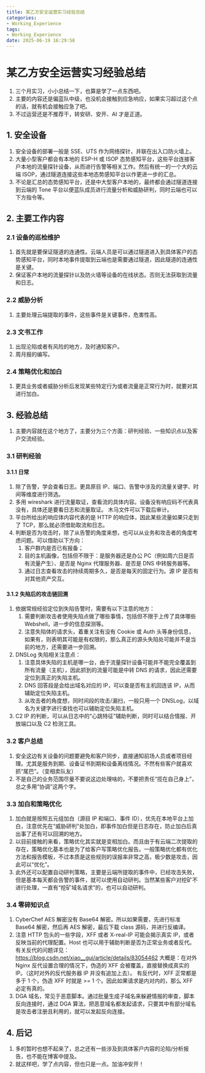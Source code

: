 ```yaml
---
title: 某乙方安全运营实习经验总结
categories:
- Working_Experience
tags:
- Working_Experience
date: 2025-06-19 16:29:58
---
```


# 某乙方安全运营实习经验总结

1. 三个月实习，小小总结一下，也算是学了一点东西吧。
2. 主要的内容还是偏蓝队中级，也没机会接触到应急响应，如果实习超过这个点的话，就有机会接触应急了吧。
3. 不过运营还是不推荐干，转安研、安开、AI 才是正道。

## 1. 安全设备

1. 安全设备的部署一般是 SSE、UTS 作为网络探针，并联在出入口防火墙上。
2. 大量小型客户都会有本地的 ESP-H 或 ISOP 态势感知平台，这些平台连接客户本地的流量探针设备，从而进行告警等相关工作。然后有统一的一个大的云端 ISOP，通过隧道连接这些本地态势感知平台以作更进一步的汇总。
3. 不论是汇总的态势感知平台，还是中大型客户本地的，最终都会通过隧道连接到云端的 Tone 平台以便蓝队成员进行流量分析和威胁研判，同时云端也可以下方指令等。

## 2. 主要工作内容

### 2.1 设备的巡检维护

1. 首先就是要保证隧道的连通性。云端人员是可以通过隧道进入到具体客户的态势感知平台，同时本地事件提取到云端也是需要通过隧道，因此隧道的连通性是关键。
2. 保证客户本地的流量探针以及防火墙等设备的在线状态。否则无法获取到流量和日志。

### 2.2 威胁分析

1. 主要处理云端提取的事件，这些事件是关键事件，危害性高。

### 2.3 文书工作

1. 出现沦陷或者有风险的地方，及时通知客户。
2. 周月报的编写。

### 2.4 策略优化和加白

1. 更具业务或者威胁分析后发现某些特定行为或者流量是正常行为时，就要对其进行加白。

## 3. 经验总结

1. 主要内容就在这个地方了，主要分为三个方面：研判经验、一些知识点以及客户交流经验。

### 3.1 研判经验

#### 3.1.1 日常

1. 除了告警，学会查看日志。更具原目 IP、端口、告警中涉及的流量关键字、时间等维度进行筛选。
2. 多用 wireshark 进行流量取证，查看流的具体内容。设备没有响应码不代表真没有，具体还是要看日志和流量取证。
    木马文件可以下载后审计。
3. 平台所给出的响应体内容代表的是 HTTP 的响应体，因此某些流量如果只走到了 TCP，那么就必须借助取流和日志。
4. 判断是否为攻击时，除了从告警的角度来想，也可以从业务和攻击者的角度考虑问题。可以借助以下方向：
    1. 客户群内是否已有报备；
    2. 目的主机画像，包括但不限于：是服务器还是办公 PC（例如周六日是否有流量产生）、是否是 Nginx 代理服务器、是否是 DNS 中转服务器等。
    3. 通过日志查看攻击的持续周期多久，是否是每天的固定行为。源 IP 是否有对其他资产交互。

#### 3.1.2 失陷后的攻击链回溯

1. 依据常规经验定位到失陷告警时，需要有以下注意的地方：
    1. 需要判断攻击者使用失陷点做了哪些事情，包括但不限于上传了具体哪些 Webshell，进一步的信息探测等。
    2. 注意失陷体的请求头，着重关注有没有 Cookie 或 Auth 头等身份信息，如果有，则表明其可能是有权限的，那么真正的源头失陷处可能并不是当前的地方，还需要进一步回溯。
2. DNSLog 失陷相关注意点：
    1. 注意具体失陷的主机是哪一台，由于流量探针设备可能并不能完全覆盖到所有流量（主机），因此抓到的流量可能是中转 DNS 的请求，因此还需要定位到真正的失陷主机。
    2. DNS 回答段是会给出域名对应的 IP，可以查是否有主机回连该 IP，从而辅助定位失陷主机。
    3. 从攻击者的角度想，同时间段的攻击/漏扫，一般只用一个 DNSLog，以域名为关键字进行查找也可以辅助定位失陷主机。
3. C2 IP 的判断，可以从日志中的“心跳特征”辅助判断，同时可以结合情报、开放端口以及 C2 检测工具。

### 3.2 客户总结

1. 安全这边有关设备的问题要避免和客户同步，直接通知前场人员或者项目经理。尤其是服务到期、设备证书到期和设备离线情况。不然有些客户就喜欢抓“尾巴”。（变相卖队友）
2. 不是自己的业务范围尽量不要说这边处理啥的，不要把责任“揽在自己身上”，总之多用“协调”这两个字。

### 3.3 加白和策略优化

1. 加白就是按照五元组加白（源目 IP 和端口、事件 ID），优先在本地平台上加白，注意优先在“威胁研判”处加白，即事件加白但是日志存在，防止加白后真出事了还有可以回溯的地方。
2. 以目前接触的来看，策略优化其实就是变相加白。而且由于有云端二次提取的存在，策略优化基本也是为了给客户写策略优化报告。一般策略优化都有优化方法和报告模板，不过本质是这些规则的误报率非常之高，极少数是攻击，因此可以“优化”。
3. 此外还可以配置自动研判策略，主要是云端所提取的事件中，已经攻击失败，但是基本每天都会告警的事件，就可以使用自动研判。当然某些客户对挖矿不进行处理，一直有“挖矿域名请求”的，也可以自动研判。

### 3.4 零碎知识点

1. CyberChef AES 解密没有 Base64 解密。所以如果需要，先进行标准 Base64 解密，然后再 AES 解密，最后下载 class 源码，并进行反编译。
2. 注意 HTTP 包头的一些字段，XFF 或者 X-real-IP 可能会揭示真实 IP，或者反映当前的代理配置。Host 也可以用于辅助判断是否为正常业务或者反代。
    有关反代的问题详见：https://blog.csdn.net/xiao__gui/article/details/83054462
    大概是：在对外 Nginx 反代设置合理的情况下，伪造的 XFF 会被覆盖，直接替换成真实的 IP。（这时对外的反代服务器 IP 并没有追加上去）。
    有反代时，XFF 正常都是多于 1 个，伪造 XFF 时就是 >= 1 个。因此如果请求是内对内的，那么 XFF 必定有真的。
3. DGA 域名，常见于恶意脚本。通过批量生成子域名来躲避情报的审查，脚本反向连接时，通过 DGA 算法，把恶意域名都发起请求，只要其中有部分域名是攻击者注册且利用的，就可以发起反向连接。

## 4. 后记

1. 多的暂时也想不起来了，总之还有一些涉及到具体客户内容的沦陷/分析报告，也不能在博客中提及。
2. 就这样吧，学了点内容，但也只是一点。加油冲安开！
